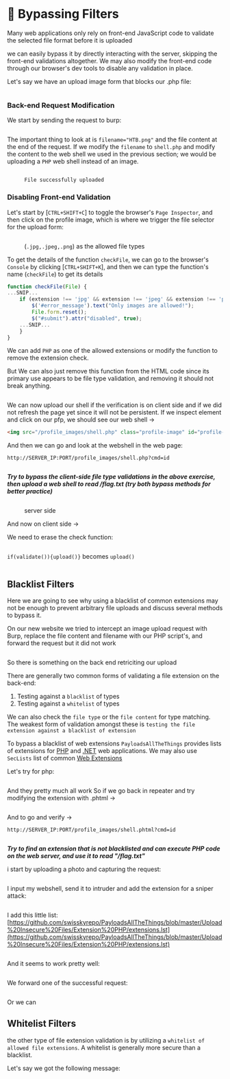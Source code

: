 # 🦘 Bypassing Filters

Many web applications only rely on front-end JavaScript code to validate the selected file format before it is uploaded

we can easily bypass it by directly interacting with the server, skipping the front-end validations altogether. We may also modify the front-end code through our browser's dev tools to disable any validation in place.

Let's say we have an upload image form that blocks our .php file:

<figure><img src="../../../.gitbook/assets/image (1) (1) (1) (1) (1) (1) (1) (1) (1) (1) (1) (1) (1) (1) (1) (1) (1) (1) (1) (1) (1) (1) (1) (1).png" alt=""><figcaption></figcaption></figure>

### Back-end Request Modification

We start by sending the request to burp:

<figure><img src="../../../.gitbook/assets/image (1) (1) (1) (1) (1) (1) (1) (1) (1) (1) (1) (1) (1) (1) (1) (1) (1) (1) (1) (1) (1) (1) (1) (1) (1).png" alt=""><figcaption></figcaption></figure>

The important thing to look at is `filename="HTB.png"` and the file content at the end of the request. If we modify the `filename` to `shell.php` and modify the content to the web shell we used in the previous section; we would be uploading a `PHP` web shell instead of an image.

<figure><img src="../../../.gitbook/assets/image (2) (1) (1) (1) (1) (1) (1) (1) (1) (1) (1) (1) (1) (1) (1) (1) (1) (1) (1) (1) (1).png" alt=""><figcaption><p><code>File successfully uploaded</code></p></figcaption></figure>

### Disabling Front-end Validation

Let's start by \[`CTRL+SHIFT+C`] to toggle the browser's `Page Inspector`, and then click on the profile image, which is where we trigger the file selector for the upload form:

<figure><img src="../../../.gitbook/assets/image (3) (1) (1) (1) (1) (1) (1) (1) (1) (1) (1) (1) (1) (1) (1) (1) (1) (1) (1).png" alt=""><figcaption><p>(<code>.jpg,.jpeg,.png</code>) as the allowed file types</p></figcaption></figure>

To get the details of the function `checkFile`, we can go to the browser's `Console` by clicking \[`CTRL+SHIFT+K`], and then we can type the function's name (`checkFile`) to get its details

```javascript
function checkFile(File) {
...SNIP...
    if (extension !== 'jpg' && extension !== 'jpeg' && extension !== 'png') {
        $('#error_message').text("Only images are allowed!");
        File.form.reset();
        $("#submit").attr("disabled", true);
    ...SNIP...
    }
}
```

We can add `PHP` as one of the allowed extensions or modify the function to remove the extension check.

But We can also just remove this function from the HTML code since its primary use appears to be file type validation, and removing it should not break anything.

<figure><img src="../../../.gitbook/assets/image (4) (1) (1) (1) (1) (1) (1) (1) (1) (1) (1) (1) (1) (1) (1) (1) (1).png" alt=""><figcaption></figcaption></figure>

We can now upload our shell if the verification is on client side and if we did not refresh the page yet since it will not be persistent. If we inspect element and click on our pfp, we should see our web shell ->

```html
<img src="/profile_images/shell.php" class="profile-image" id="profile-image">
```

And then we can go and look at the webshell in the web page:

```
http://SERVER_IP:PORT/profile_images/shell.php?cmd=id
```

<figure><img src="../../../.gitbook/assets/image (5) (1) (1) (1) (1) (1) (1) (1) (1) (1) (1) (1).png" alt=""><figcaption></figcaption></figure>

_**Try to bypass the client-side file type validations in the above exercise, then upload a web shell to read /flag.txt (try both bypass methods for better practice)**_

<figure><img src="../../../.gitbook/assets/image (8) (1) (1) (1) (1) (1) (1) (1) (1).png" alt=""><figcaption><p>server side</p></figcaption></figure>

And now on client side ->

We need to erase the check function:

<figure><img src="../../../.gitbook/assets/image (10) (1) (1) (1) (1) (1) (1) (1).png" alt=""><figcaption></figcaption></figure>

`if(validate()){upload()}` becomes `upload()`

<figure><img src="../../../.gitbook/assets/image (9) (1) (1) (1) (1) (1) (1) (1) (1).png" alt=""><figcaption></figcaption></figure>

## Blacklist Filters

Here we are going to see why using a blacklist of common extensions may not be enough to prevent arbitrary file uploads and discuss several methods to bypass it.

On our new website we tried to intercept an image upload request with Burp, replace the file content and filename with our PHP script's, and forward the request but it did not work

<figure><img src="../../../.gitbook/assets/image (1315).png" alt=""><figcaption></figcaption></figure>

So there is something on the back end retriciting our upload

There are generally two common forms of validating a file extension on the back-end:

1. Testing against a `blacklist` of types
2. Testing against a `whitelist` of types

We can also check the `file type` or the `file content` for type matching. The weakest form of validation amongst these is `testing the file extension against a blacklist of extension`

To bypass a blacklist of web extensions `PayloadsAllTheThings` provides lists of extensions for [PHP](https://github.com/swisskyrepo/PayloadsAllTheThings/blob/master/Upload%20Insecure%20Files/Extension%20PHP/extensions.lst) and [.NET](https://github.com/swisskyrepo/PayloadsAllTheThings/tree/master/Upload%20Insecure%20Files/Extension%20ASP) web applications. We may also use `SecLists` list of common [Web Extensions](https://github.com/danielmiessler/SecLists/blob/master/Discovery/Web-Content/web-extensions.txt)

Let's try for php:

<figure><img src="../../../.gitbook/assets/image (1316).png" alt=""><figcaption></figcaption></figure>

And they pretty much all work So if we go back in repeater and try modifying the extension with .phtml ->

<figure><img src="../../../.gitbook/assets/image (1317).png" alt=""><figcaption></figcaption></figure>

And to go and verify ->

```
http://SERVER_IP:PORT/profile_images/shell.phtml?cmd=id
```

<figure><img src="../../../.gitbook/assets/image (1318).png" alt=""><figcaption></figcaption></figure>

_**Try to find an extension that is not blacklisted and can execute PHP code on the web server, and use it to read "/flag.txt"**_

i start by uploading a photo and capturing the request:

<figure><img src="../../../.gitbook/assets/image (1319).png" alt=""><figcaption></figcaption></figure>

I input my webshell, send it to intruder and add the extension for a sniper attack:

<figure><img src="../../../.gitbook/assets/image (1320).png" alt=""><figcaption></figcaption></figure>

I add this little list:[https://github.com/swisskyrepo/PayloadsAllTheThings/blob/master/Upload%20Insecure%20Files/Extension%20PHP/extensions.lst](https://github.com/swisskyrepo/PayloadsAllTheThings/blob/master/Upload%20Insecure%20Files/Extension%20PHP/extensions.lst)

<figure><img src="../../../.gitbook/assets/image (1321).png" alt=""><figcaption></figcaption></figure>

And it seems to work pretty well:

<figure><img src="../../../.gitbook/assets/image (1322).png" alt=""><figcaption></figcaption></figure>

We forward one of the successful request:

<figure><img src="../../../.gitbook/assets/image (1323).png" alt=""><figcaption></figcaption></figure>

Or we can&#x20;

## Whitelist Filters

the other type of file extension validation is by utilizing a `whitelist of allowed file extensions`. A whitelist is generally more secure than a blacklist.

Let's say we got the following message:

<figure><img src="../../../.gitbook/assets/image (1) (1) (1) (1) (1) (1) (1) (1) (1) (1) (1) (1) (1) (1) (1) (1) (1) (1) (1) (1) (1) (1) (1).png" alt=""><figcaption></figcaption></figure>
